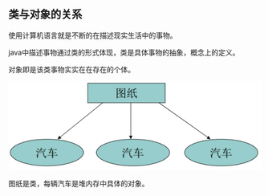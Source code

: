 ## 类与对象的关系

使用计算机语言就是不断的在描述现实生活中的事物。

java中描述事物通过类的形式体现，类是具体事物的抽象，概念上的定义。

对象即是该类事物实实在在存在的个体。

![](/assets/类与对象关系图.png)

图纸是类，每辆汽车是堆内存中具体的对象。

